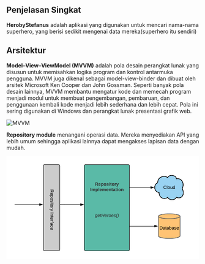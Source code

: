 Penjelasan Singkat
--------------
**HerobyStefanus** adalah aplikasi yang digunakan untuk mencari nama-nama superhero, yang berisi sedikit mengenai data mereka(superhero itu sendiri)

Arsitektur
--------------
**Model–View–ViewModel (MVVM)** adalah pola desain perangkat lunak yang disusun untuk memisahkan logika program dan kontrol antarmuka pengguna. MVVM juga dikenal sebagai model-view-binder dan dibuat oleh arsitek Microsoft Ken Cooper dan John Gossman. Seperti banyak pola desain lainnya, MVVM membantu mengatur kode dan memecah program menjadi modul untuk membuat pengembangan, pembaruan, dan penggunaan kembali kode menjadi lebih sederhana dan lebih cepat. Pola ini sering digunakan di Windows dan perangkat lunak presentasi grafik web.

![MVVM](https://upload.wikimedia.org/wikipedia/commons/8/87/MVVMPattern.png "Model–View–ViewModel")

**Repository module** menangani operasi data. Mereka menyediakan API yang lebih umum sehingga aplikasi lainnya dapat mengakses lapisan data dengan mudah.

![Repository patternb](https://raw.githubusercontent.com/harunagic/heroes/master/screenshots/diagram.png "Repository pattern")
